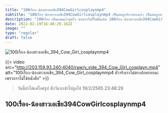 ```yaml
---
title: "100เรื่อง-น้องสาวเอเชีย394CowGirlcosplaynmp4"
subtitle: "100เรื่อง-น้องสาวเอเชีย394CowGirlcosplaynmp4 เป็นคนถูกรักว่ายากแล้ว เป็นคนถูกหวยยากกว่าอีก"
description: "100เรื่อง เห็นแดดแล้วอุ่นใจ ตกนรกไปก็ไม่ตื่นเต้น 100เรื่อง-น้องสาวเอเชีย394CowGirlcosplaynmp4 19/2/2565 23:48:29"
date: 2022-02-19T16:48:29.162Z
image: ""
type: "regular"
draft: false
---
```


![100เรื่อง-น้องสาวเอเชีย_394_Cow_Girl_cosplaynmp4](http://203.159.93.240:4040/raw/v_vide_394_Cow_Girl_cosplayn.jpg)

{{< video src="http://203.159.93.240:4040/raw/v_vide_394_Cow_Girl_cosplayn.mp4" alt="100เรื่อง-น้องสาวเอเชีย_394_Cow_Girl_cosplaynmp4 ตัวจริงเราไม่ตรงปกหรอกนะ เพราะเราไม่ใช่หนังสือ" >}}


> วันนี้ทำได้แค่ไลค์รูป สักวันจะเข้าไปลูบไล้ 19/2/2565 23:48:29

## 100เรื่อง-น้องสาวเอเชีย394CowGirlcosplaynmp4
